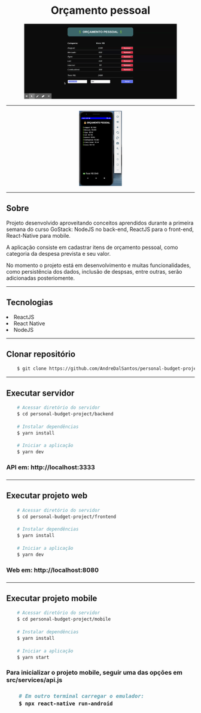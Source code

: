 <div align="center">
    <h1>Orçamento pessoal</h1>
<div>

<div align="center">
    <img src="Budget.gif" height="200">
<div>

---

<div align="center">
    <img src="emulador-android.png" height="200">
<div>

---

<h2 align="left">Sobre</h2>

<p align="left">
    Projeto desenvolvido aproveitando conceitos aprendidos durante a primeira semana do curso GoStack: NodeJS no back-end, ReactJS para o front-end, React-Native para mobile. 
</p>

<p align="left">
    A aplicação consiste em cadastrar itens de orçamento pessoal, como categoria da despesa prevista e seu valor.
</p>

<p align="left">
    No momento o projeto está em desenvolvimento e muitas funcionalidades, como persistência dos dados, inclusão de despsas, entre outras, serão adicionadas posteriomente.
</p>

---

<h2 align="left">Tecnologias</h2>

<div align="left">
    <li>ReactJS</li>
    <li>React Native</li>
    <li>NodeJS</li>
<div>

---

<h2 align="left">Clonar repositório</h2>

```bash
    $ git clone https://github.com/AndreDalSantos/personal-budget-project.git
```

---

<h2 align="left">Executar servidor</h2>

```bash
    # Acessar diretório do servidor
    $ cd personal-budget-project/backend
    
    # Instalar dependências
    $ yarn install

    # Iniciar a aplicação
    $ yarn dev
``` 

<h3 align="left">API em: http://localhost:3333<h3>

---

<h2 align="left">Executar projeto web</h2>

```bash
    # Acessar diretório do servidor
    $ cd personal-budget-project/frontend
    
    # Instalar dependências
    $ yarn install

    # Iniciar a aplicação
    $ yarn dev
``` 

<h3 align="left">Web em: http://localhost:8080<h3>

---

<h2 align="left">Executar projeto mobile</h2>

```bash
    # Acessar diretório do servidor
    $ cd personal-budget-project/mobile
    
    # Instalar dependências
    $ yarn install

    # Iniciar a aplicação
    $ yarn start
``` 

<h3 align="left">Para inicializar o projeto mobile, seguir uma das opções em src/services/api.js<h3>

```bash
    # Em outro terminal carregar o emulador:
    $ npx react-native run-android
```